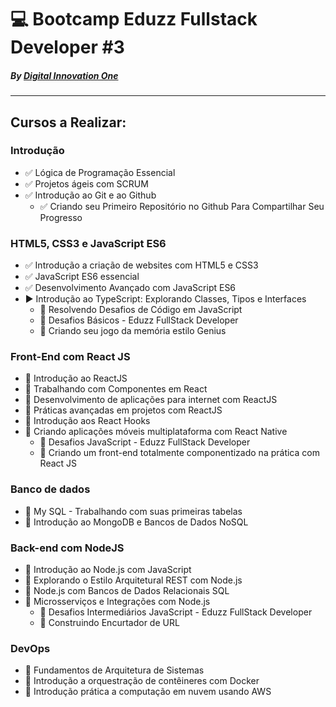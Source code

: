 # :computer: Bootcamp Eduzz Fullstack Developer #3 

##### _By [Digital Innovation One](https://www.dio.me)_


---

## Cursos a Realizar:

### Introdução
- :white_check_mark: Lógica de Programação Essencial
- :white_check_mark: Projetos ágeis com SCRUM
- :white_check_mark: Introdução ao Git e ao Github
    * :white_check_mark: Criando seu Primeiro Repositório no Github Para Compartilhar Seu Progresso    
### HTML5, CSS3 e JavaScript ES6
- :white_check_mark: Introdução a criação de websites com HTML5 e CSS3
- :white_check_mark: JavaScript ES6 essencial
- :white_check_mark: Desenvolvimento Avançado com JavaScript ES6
- :arrow_forward: Introdução ao TypeScript: Explorando Classes, Tipos e Interfaces
    * :black_square_button: Resolvendo Desafios de Código em JavaScript
    * :black_square_button: Desafios Básicos - Eduzz FullStack Developer
    * :black_square_button: Criando seu jogo da memória estilo Genius
### Front-End com React JS
- :black_square_button: Introdução ao ReactJS
- :black_square_button: Trabalhando com Componentes em React
- :black_square_button: Desenvolvimento de aplicações para internet com ReactJS
- :black_square_button: Práticas avançadas em projetos com ReactJS
- :black_square_button: Introdução aos React Hooks
- :black_square_button: Criando aplicações móveis multiplataforma com React Native
    * :black_square_button: Desafios JavaScript - Eduzz FullStack Developer
    * :black_square_button: Criando um front-end totalmente componentizado na prática com React JS
### Banco de dados
- :black_square_button: My SQL - Trabalhando com suas primeiras tabelas
- :black_square_button: Introdução ao MongoDB e Bancos de Dados NoSQL
### Back-end com NodeJS
- :black_square_button: Introdução ao Node.js com JavaScript
- :black_square_button: Explorando o Estilo Arquitetural REST com Node.js
- :black_square_button: Node.js com Bancos de Dados Relacionais SQL
- :black_square_button: Microsserviços e Integrações com Node.js
    * :black_square_button: Desafios Intermediários JavaScript - Eduzz FullStack Developer
    * :black_square_button: Construindo Encurtador de URL
### DevOps
- :black_square_button: Fundamentos de Arquitetura de Sistemas
- :black_square_button: Introdução a orquestração de contêineres com Docker
- :black_square_button: Introdução prática a computação em nuvem usando AWS


